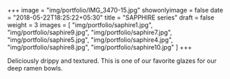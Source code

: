 +++
image = "img/portfolio/IMG_3470-15.jpg"
showonlyimage = false
date = "2018-05-22T18:25:22+05:30"
title = "SAPPHIRE series"
draft = false
weight = 3
images = [ "img/portfolio/saphire1.jpg", "img/portfolio/saphire9.jpg", "img/portfolio/saphire7.jpg", "img/portfolio/saphire5.jpg", "img/portfolio/saphire4.jpg", "img/portfolio/saphire8.jpg", "img/portfolio/saphire10.jpg" ]
+++
<!--more-->

Deliciously drippy and textured. This is one of our favorite glazes for our deep ramen bowls.